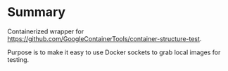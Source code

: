 # Summary

Containerized wrapper for https://github.com/GoogleContainerTools/container-structure-test.

Purpose is to make it easy to use Docker sockets to grab local images for testing.